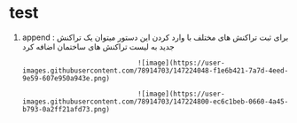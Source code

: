 # test
1. append  :  برای ثبت تراکنش های مختلف
با وارد کردن این دستور میتوان یک تراکنش جدید به لیست تراکنش های ساختمان اضافه کرد

                                    ![image](https://user-images.githubusercontent.com/78914703/147224048-f1e6b421-7a7d-4eed-9e59-607e950a943e.png)

                                    ![image](https://user-images.githubusercontent.com/78914703/147224800-ec6c1beb-0660-4a45-b793-0a2ff21afd73.png)





